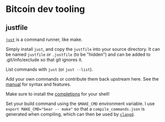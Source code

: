 # Bitcoin dev tooling

## justfile

[`just`](https://github.com/casey/just) is a command runner, like make.

Simply install `just`, and copy the `justfile` into your source directory.
It can be named `justfile` or `.justfile` (to be "hidden") and can be added to .git/info/exclude so that git ignores it.

List commands with `just` (or `just --list`).

Add your own commands or contribute them back upstream here.
See the [manual](https://just.systems/man/en/chapter_1.html) for syntax and features.

Make sure to install the [completions](https://just.systems/man/en/chapter_65.html) for your shell!

Set your build command using the `$MAKE_CMD` environment variable.
I use `export MAKE_CMD="bear -- make"` so that a `compile_commands.json` is generated when compiling, which can then be used by [`clangd`](https://clangd.llvm.org/).
